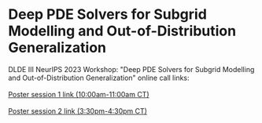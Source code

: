 # Deep PDE Solvers for Subgrid Modelling and Out-of-Distribution Generalization
DLDE III NeurIPS 2023 Workshop: "Deep PDE Solvers for Subgrid Modelling and Out-of-Distribution Generalization" online call links:
<br>
<br>
[Poster session 1 link (10:00am-11:00am CT)](https://mcgill.zoom.us/j/82155250094?pwd=V2VrWTRhT1FwL2lZeDA3UDVRZHkwdz09)
<br>
<br>
[Poster session 2 link (3:30pm-4:30pm CT)](https://mcgill.zoom.us/j/81670232969?pwd=anh1clpYdnRrZ0MxSTc3dU40ZVQyZz09)
